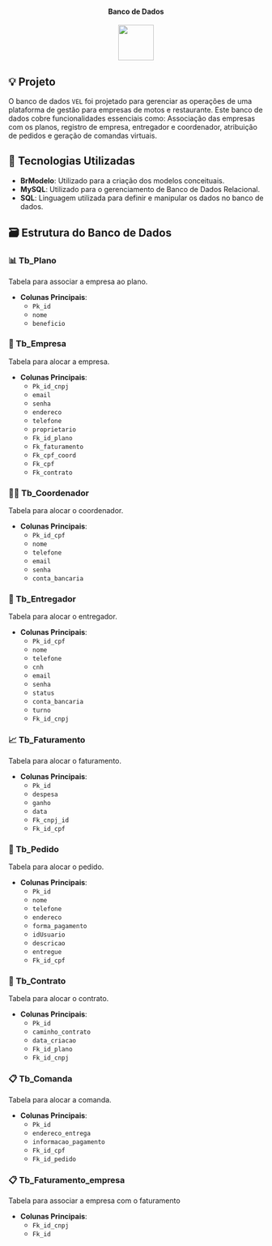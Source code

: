 
<div align="center">
  <h4>Banco de Dados</h4>
  <img src="Vel.png" width="70px" align="center">
</div>

## 💡 Projeto

O banco de dados `VEL` foi projetado para gerenciar as operações de uma plataforma de gestão para empresas de motos e restaurante. Este banco de dados cobre funcionalidades essenciais como: Associação das empresas com os planos, registro de empresa, entregador e coordenador, atribuição de pedidos e geração de comandas virtuais.

## 🔧 Tecnologias Utilizadas

- **BrModelo**: Utilizado para a criação dos modelos conceituais.
- **MySQL**: Utilizado para o gerenciamento de Banco de Dados Relacional.
- **SQL**: Linguagem utilizada para definir e manipular os dados no banco de dados.

## 🗃️ Estrutura do Banco de Dados

### 📊 Tb_Plano
Tabela para associar a empresa ao plano.

- **Colunas Principais**:
  - `Pk_id`
  - `nome`
  - `beneficio`

### 🏢 Tb_Empresa
Tabela para alocar a empresa.

- **Colunas Principais**:
  - `Pk_id_cnpj`
  - `email`
  - `senha`
  - `endereco`
  - `telefone`
  - `proprietario`
  - `Fk_id_plano`
  - `Fk_faturamento`
  - `Fk_cpf_coord`
  - `Fk_cpf`
  - `Fk_contrato`

### 👨‍💼 Tb_Coordenador
Tabela para alocar o coordenador.

- **Colunas Principais**:
  - `Pk_id_cpf`
  - `nome`
  - `telefone`
  - `email`
  - `senha`
  - `conta_bancaria`

### 🛵 Tb_Entregador
Tabela para alocar o entregador.

- **Colunas Principais**:
  - `Pk_id_cpf`
  - `nome`
  - `telefone`
  - `cnh`
  - `email`
  - `senha`
  - `status`
  - `conta_bancaria`
  - `turno`
  - `Fk_id_cnpj`

### 📈 Tb_Faturamento
Tabela para alocar o faturamento.

- **Colunas Principais**:
  - `Pk_id`
  - `despesa`
  - `ganho`
  - `data`
  - `Fk_cnpj_id`
  - `Fk_id_cpf`

### 🛒 Tb_Pedido
Tabela para alocar o pedido.

- **Colunas Principais**:
  - `Pk_id`
  - `nome`
  - `telefone`
  - `endereco`
  - `forma_pagamento`
  - `idUsuario`
  - `descricao`
  - `entregue`
  - `Fk_id_cpf`

### 📄 Tb_Contrato
Tabela para alocar o contrato.

- **Colunas Principais**:
  - `Pk_id`
  - `caminho_contrato`
  - `data_criacao`
  - `Fk_id_plano`
  - `Fk_id_cnpj`

### 📋 Tb_Comanda
Tabela para alocar a comanda.
- **Colunas Principais**:
  - `Pk_id`
  - `endereco_entrega`
  - `informacao_pagamento`
  - `Fk_id_cpf`
  - `Fk_id_pedido`

### 📋 Tb_Faturamento_empresa
Tabela para associar a empresa com o faturamento
- **Colunas Principais**:
  - `Fk_id_cnpj`
  - `Fk_id`
